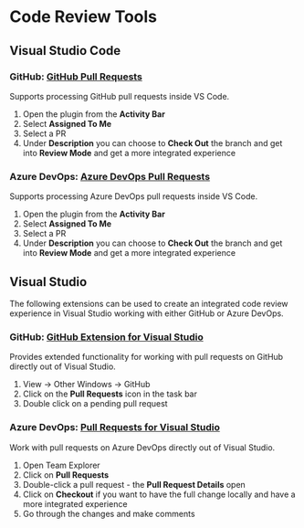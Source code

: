 # Code Review Tools

## Visual Studio Code

### GitHub: [GitHub Pull Requests](https://marketplace.visualstudio.com/items?itemName=GitHub.vscode-pull-request-github)

Supports processing GitHub pull requests inside VS Code.

1. Open the plugin from the **Activity Bar**
1. Select **Assigned To Me**
1. Select a PR
1. Under **Description** you can choose to **Check Out** the branch and get into **Review Mode** and get a more integrated experience

### Azure DevOps: [Azure DevOps Pull Requests](https://marketplace.visualstudio.com/items?itemName=ankitbko.vscode-pull-request-azdo)

Supports processing Azure DevOps pull requests inside VS Code.

1. Open the plugin from the **Activity Bar**
1. Select **Assigned To Me**
1. Select a PR
1. Under **Description** you can choose to **Check Out** the branch and get into **Review Mode** and get a more integrated experience

## Visual Studio

The following extensions can be used to create an integrated code review experience in Visual Studio working with either GitHub or Azure DevOps.

### GitHub: [GitHub Extension for Visual Studio](https://marketplace.visualstudio.com/items?itemName=GitHub.GitHubExtensionforVisualStudio)

Provides extended functionality for working with pull requests on GitHub directly out of Visual Studio.

1. View -> Other Windows -> GitHub
1. Click on the **Pull Requests** icon in the task bar
1. Double click on a pending pull request

### Azure DevOps: [Pull Requests for Visual Studio](https://marketplace.visualstudio.com/items?itemName=VSIDEVersionControlMSFT.pr4vs)

Work with pull requests on Azure DevOps directly out of Visual Studio.

1. Open Team Explorer
1. Click on **Pull Requests**
1. Double-click a pull request - the **Pull Request Details** open
1. Click on **Checkout** if you want to have the full change locally and have a more integrated experience
1. Go through the changes and make comments
